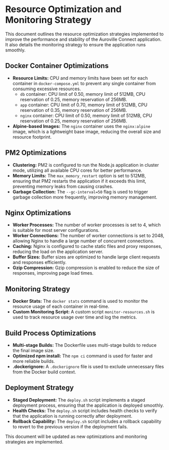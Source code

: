 # Resource Optimization and Monitoring Strategy

This document outlines the resource optimization strategies implemented to improve the performance and stability of the Auroville Connect application. It also details the monitoring strategy to ensure the application runs smoothly.

## Docker Container Optimizations

- **Resource Limits:** CPU and memory limits have been set for each container in `docker-compose.yml` to prevent any single container from consuming excessive resources.
  - `db` container: CPU limit of 0.50, memory limit of 512MB, CPU reservation of 0.25, memory reservation of 256MB.
  - `app` container: CPU limit of 0.70, memory limit of 512MB, CPU reservation of 0.35, memory reservation of 256MB.
  - `nginx` container: CPU limit of 0.50, memory limit of 512MB, CPU reservation of 0.25, memory reservation of 256MB.
- **Alpine-based Images:** The `nginx` container uses the `nginx:alpine` image, which is a lightweight base image, reducing the overall size and resource footprint.

## PM2 Optimizations

- **Clustering:** PM2 is configured to run the Node.js application in cluster mode, utilizing all available CPU cores for better performance.
- **Memory Limits:** The `max_memory_restart` option is set to 512MB, ensuring that PM2 restarts the application if it exceeds this limit, preventing memory leaks from causing crashes.
- **Garbage Collection:** The `--gc-interval=50` flag is used to trigger garbage collection more frequently, improving memory management.

## Nginx Optimizations

- **Worker Processes:** The number of worker processes is set to 4, which is suitable for most server configurations.
- **Worker Connections:** The number of worker connections is set to 2048, allowing Nginx to handle a large number of concurrent connections.
- **Caching:** Nginx is configured to cache static files and proxy responses, reducing the load on the application server.
- **Buffer Sizes:** Buffer sizes are optimized to handle large client requests and responses efficiently.
- **Gzip Compression:** Gzip compression is enabled to reduce the size of responses, improving page load times.

## Monitoring Strategy

- **Docker Stats:** The `docker stats` command is used to monitor the resource usage of each container in real-time.
- **Custom Monitoring Script:** A custom script `monitor-resources.sh` is used to track resource usage over time and log the metrics.

## Build Process Optimizations

- **Multi-stage Builds:** The Dockerfile uses multi-stage builds to reduce the final image size.
- **Optimized npm install:** The `npm ci` command is used for faster and more reliable builds.
- **.dockerignore:** A `.dockerignore` file is used to exclude unnecessary files from the Docker build context.

## Deployment Strategy

- **Staged Deployment:** The `deploy.sh` script implements a staged deployment process, ensuring that the application is deployed smoothly.
- **Health Checks:** The `deploy.sh` script includes health checks to verify that the application is running correctly after deployment.
- **Rollback Capability:** The `deploy.sh` script includes a rollback capability to revert to the previous version if the deployment fails.

This document will be updated as new optimizations and monitoring strategies are implemented.